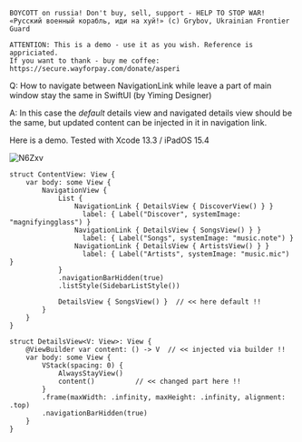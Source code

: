 ```
BOYCOTT on russia! Don't buy, sell, support - HELP TO STOP WAR!
«Русский военный корабль, иди на хуй!» (c) Grybov, Ukrainian Frontier Guard

ATTENTION: This is a demo - use it as you wish. Reference is appriciated.
If you want to thank - buy me coffee: https://secure.wayforpay.com/donate/asperi
```

Q: How to navigate between NavigationLink while leave a part of main window stay the same in SwiftUI (by Yiming Designer)

A: In this case the *default* details view and navigated details view should be the same, but updated content can be injected in it in navigation link.

Here is a demo. Tested with Xcode 13.3 / iPadOS 15.4

![N6Zxv](https://user-images.githubusercontent.com/62171579/167248862-5d8550ba-5a33-4c16-b654-0edfb4b38b62.png)

```
struct ContentView: View {
	var body: some View {
		NavigationView {
			List {
				NavigationLink { DetailsView { DiscoverView() } }
			      label: { Label("Discover", systemImage: "magnifyingglass") }
				NavigationLink { DetailsView { SongsView() } }
			      label: { Label("Songs", systemImage: "music.note") }
				NavigationLink { DetailsView { ArtistsView() } }
			      label: { Label("Artists", systemImage: "music.mic") }
			}
			.navigationBarHidden(true)
			.listStyle(SidebarListStyle())

			DetailsView { SongsView() }  // << here default !!
		}
	}
}

struct DetailsView<V: View>: View {
	@ViewBuilder var content: () -> V  // << injected via builder !!
	var body: some View {
		VStack(spacing: 0) {
			AlwaysStayView()
			content()          // << changed part here !!
		}
		.frame(maxWidth: .infinity, maxHeight: .infinity, alignment: .top)
		.navigationBarHidden(true)
	}
}
```
